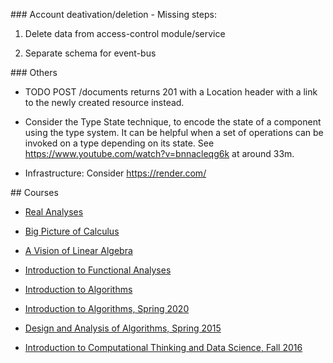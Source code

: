 


### Account deativation/deletion - Missing steps:

1) Delete data from access-control module/service

1) Separate schema for event-bus


### Others

- TODO POST /documents returns 201 with a Location header with a link to the newly created resource instead.

- Consider the Type State technique, to encode the state of a component using the type system.
 It can be helpful when a set of operations can be invoked on a type depending on its state.
 See https://www.youtube.com/watch?v=bnnacleqg6k at around 33m.

- Infrastructure: Consider https://render.com/


## Courses

- [Real Analyses](https://www.youtube.com/watch?v=RzSp9nIFnbo)

- [Big Picture of Calculus](https://www.youtube.com/watch?v=UcWsDwg1XwM&list=PLBE9407EA64E2C318&index=3)

- [A Vision of Linear Algebra](https://www.youtube.com/playlist?list=PLUl4u3cNGP61iQEFiWLE21EJCxwmWvvek)

- [Introduction to Functional Analyses](https://www.youtube.com/playlist?list=PLUl4u3cNGP63micsJp_--fRAjZXPrQzW_)

- [Introduction to Algorithms](https://www.youtube.com/watch?v=HtSuA80QTyo&list=PLUl4u3cNGP61Oq3tWYp6V_F-5jb5L2iHb&index=3)

- [Introduction to Algorithms, Spring 2020](https://www.youtube.com/playlist?list=PLUl4u3cNGP63EdVPNLG3ToM6LaEUuStEY)

- [Design and Analysis of Algorithms, Spring 2015](https://www.youtube.com/playlist?list=PLUl4u3cNGP6317WaSNfmCvGym2ucw3oGp)

- [Introduction to Computational Thinking and Data Science, Fall 2016](https://www.youtube.com/playlist?list=PLUl4u3cNGP619EG1wp0kT-7rDE_Az5TNd)
